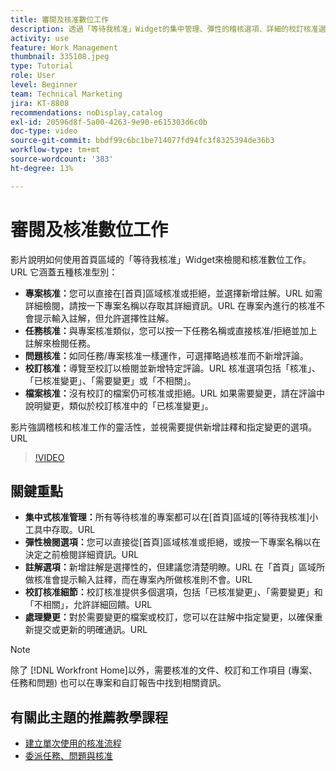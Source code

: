```yaml
---
title: 審閱及核准數位工作
description: 透過「等待我核准」Widget的集中管理、彈性的稽核選項、詳細的校訂核准選擇，以及清晰的註解，以進行有效率的溝通和更新，來簡化核准工作流程。
activity: use
feature: Work Management
thumbnail: 335108.jpeg
type: Tutorial
role: User
level: Beginner
team: Technical Marketing
jira: KT-8808
recommendations: noDisplay,catalog
exl-id: 20596d8f-5a00-4263-9e90-e615303d6c0b
doc-type: video
source-git-commit: bbdf99c6bc1be714077fd94fc3f8325394de36b3
workflow-type: tm+mt
source-wordcount: '383'
ht-degree: 13%

---
```


# 審閱及核准數位工作

影片說明如何使用首頁區域的「等待我核准」Widget來檢閱和核准數位工作。&#x200B;URL 它涵蓋五種核准型別：

* **專案核准：**&#x200B;您可以直接在[首頁]區域核准或拒絕，並選擇新增註解。&#x200B;URL 如需詳細檢閱，請按一下專案名稱以存取其詳細資訊。&#x200B;URL 在專案內進行的核准不會提示輸入註解，但允許選擇性註解。
* **任務核准：**&#x200B;與專案核准類似，您可以按一下任務名稱或直接核准/拒絕並加上註解來檢閱任務。
* **問題核准：**&#x200B;如同任務/專案核准一樣運作，可選擇略過核准而不新增評論。
* **校訂核准：**&#x200B;導覽至校訂以檢閱並新增特定評論。&#x200B;URL 核准選項包括「核准」、「已核准變更」、「需要變更」或「不相關」。
* **檔案核准：**&#x200B;沒有校訂的檔案仍可核准或拒絕。&#x200B;URL 如果需要變更，請在評論中說明變更，類似於校訂核准中的「已核准變更」。

影片強調稽核和核准工作的靈活性，並視需要提供新增註釋和指定變更的選項。&#x200B;URL

>[!VIDEO](https://video.tv.adobe.com/v/3444957/?quality=12&learn=on&enablevpops=1&captions=chi_hant)

## 關鍵重點

* **集中式核准管理：**&#x200B;所有等待核准的專案都可以在[首頁]區域的[等待我核准]小工具中存取。&#x200B;URL
* **彈性檢閱選項：**&#x200B;您可以直接從[首頁]區域核准或拒絕，或按一下專案名稱以在決定之前檢閱詳細資訊。&#x200B;URL
* **註解選項：**&#x200B;新增註解是選擇性的，但建議您清楚明瞭。&#x200B;URL 在「首頁」區域所做核准會提示輸入註釋，而在專案內所做核准則不會。&#x200B;URL
* **校訂核准細節：**&#x200B;校訂核准提供多個選項，包括「已核准變更」、「需要變更」和「不相關」，允許詳細回饋。&#x200B;URL
* **處理變更：**&#x200B;對於需要變更的檔案或校訂，您可以在註解中指定變更，以確保重新提交或更新的明確通訊。&#x200B;URL


>[!NOTE]
>
>除了 [!DNL Workfront Home]以外，需要核准的文件、校訂和工作項目 (專案、任務和問題) 也可以在專案和自訂報告中找到相關資訊。

## 有關此主題的推薦教學課程

* [建立單次使用的核准流程](/help/manage-work/approval-processes-and-milestone-paths/create-a-single-use-approval-process.md)
* [委派任務、問題與核准](/help/manage-work/approval-processes-and-milestone-paths/delegate-approvals.md)


<!--
learn more URLS
Approving work
Home area for Reviewers
Guides
Home overview for Reviewers
Issue page overview
-->
